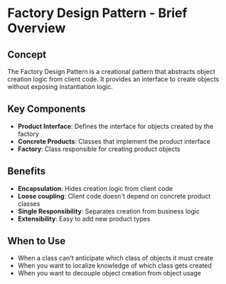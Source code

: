 # Factory Design Pattern - Brief Overview

## Concept
The Factory Design Pattern is a creational pattern that abstracts object creation logic from client code. It provides an interface to create objects without exposing instantiation logic.

## Key Components

- **Product Interface**: Defines the interface for objects created by the factory
- **Concrete Products**: Classes that implement the product interface
- **Factory**: Class responsible for creating product objects



## Benefits

- **Encapsulation**: Hides creation logic from client code
- **Loose coupling**: Client code doesn't depend on concrete product classes
- **Single Responsibility**: Separates creation from business logic
- **Extensibility**: Easy to add new product types

## When to Use

- When a class can't anticipate which class of objects it must create
- When you want to localize knowledge of which class gets created
- When you want to decouple object creation from object usage